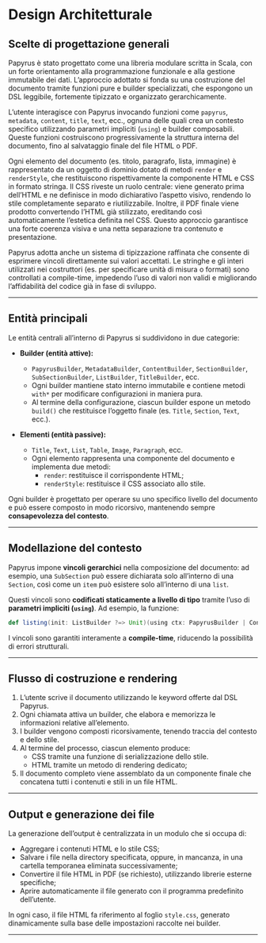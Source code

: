 # Design Architetturale


## Scelte di progettazione generali

Papyrus è stato progettato come una libreria modulare scritta in Scala, con un forte orientamento alla programmazione funzionale e alla gestione immutabile dei dati. L’approccio adottato si fonda su una costruzione del documento tramite funzioni pure e builder specializzati, che espongono un DSL leggibile, fortemente tipizzato e organizzato gerarchicamente.

L’utente interagisce con Papyrus invocando funzioni come `papyrus`, `metadata`, `content`, `title`, `text`, ecc., ognuna delle quali crea un contesto specifico utilizzando parametri impliciti (`using`) e builder composabili. Queste funzioni costruiscono progressivamente la struttura interna del documento, fino al salvataggio finale del file HTML o PDF.

Ogni elemento del documento (es. titolo, paragrafo, lista, immagine) è rappresentato da un oggetto di dominio dotato di metodi `render` e `renderStyle`, che restituiscono rispettivamente la componente HTML e CSS in formato stringa. Il CSS riveste un ruolo centrale: viene generato prima dell’HTML e ne definisce in modo dichiarativo l’aspetto visivo, rendendo lo stile completamente separato e riutilizzabile. Inoltre, il PDF finale viene prodotto convertendo l’HTML già stilizzato, ereditando così automaticamente l’estetica definita nel CSS. Questo approccio garantisce una forte coerenza visiva e una netta separazione tra contenuto e presentazione.

Papyrus adotta anche un sistema di tipizzazione raffinata che consente di esprimere vincoli direttamente sui valori accettati. Le stringhe e gli interi utilizzati nei costruttori (es. per specificare unità di misura o formati) sono controllati a compile-time, impedendo l’uso di valori non validi e migliorando l’affidabilità del codice già in fase di sviluppo.

---

## Entità principali

Le entità centrali all’interno di Papyrus si suddividono in due categorie:

- **Builder (entità attive):**
    - `PapyrusBuilder`, `MetadataBuilder`, `ContentBuilder`, `SectionBuilder`, `SubSectionBuilder`, `ListBuilder`, `TitleBuilder`, ecc.
    - Ogni builder mantiene stato interno immutabile e contiene metodi `with*` per modificare configurazioni in maniera pura.
    - Al termine della configurazione, ciascun builder espone un metodo `build()` che restituisce l’oggetto finale (es. `Title`, `Section`, `Text`, ecc.).

- **Elementi (entità passive):**
    - `Title`, `Text`, `List`, `Table`, `Image`, `Paragraph`, ecc.
    - Ogni elemento rappresenta una componente del documento e implementa due metodi:
        - `render`: restituisce il corrispondente HTML;
        - `renderStyle`: restituisce il CSS associato allo stile.

Ogni builder è progettato per operare su uno specifico livello del documento e può essere composto in modo ricorsivo, mantenendo sempre **consapevolezza del contesto**.


---

## Modellazione del contesto

Papyrus impone **vincoli gerarchici** nella composizione del documento: ad esempio, una `SubSection` può essere dichiarata solo all’interno di una `Section`, così come un `item` può esistere solo all’interno di una `list`.

Questi vincoli sono **codificati staticamente a livello di tipo** tramite l’uso di **parametri impliciti (`using`)**. Ad esempio, la funzione:

```scala
def listing(init: ListBuilder ?=> Unit)(using ctx: PapyrusBuilder | ContentBuilder | SectionBuilder | SubSectionBuilder | ListBuilder): Unit = ...
```

I vincoli sono garantiti interamente a **compile-time**, riducendo la possibilità di errori strutturali.

---

## Flusso di costruzione e rendering

1. L’utente scrive il documento utilizzando le keyword offerte dal DSL Papyrus.
2. Ogni chiamata attiva un builder, che elabora e memorizza le informazioni relative all’elemento.
3. I builder vengono composti ricorsivamente, tenendo traccia del contesto e dello stile.
4. Al termine del processo, ciascun elemento produce:
     - CSS tramite una funzione di serializzazione dello stile.
     - HTML tramite un metodo di rendering dedicato;
5. Il documento completo viene assemblato da un componente finale che concatena tutti i contenuti e stili in un file HTML.


---

## Output e generazione dei file

La generazione dell’output è centralizzata in un modulo che si occupa di:

- Aggregare i contenuti HTML e lo stile CSS;
- Salvare i file nella directory specificata, oppure, in mancanza, in una cartella temporanea eliminata successivamente;
- Convertire il file HTML in PDF (se richiesto), utilizzando librerie esterne specifiche;
- Aprire automaticamente il file generato con il programma predefinito dell’utente.

In ogni caso, il file HTML fa riferimento al foglio `style.css`, generato dinamicamente sulla base delle impostazioni raccolte nei builder.

---

